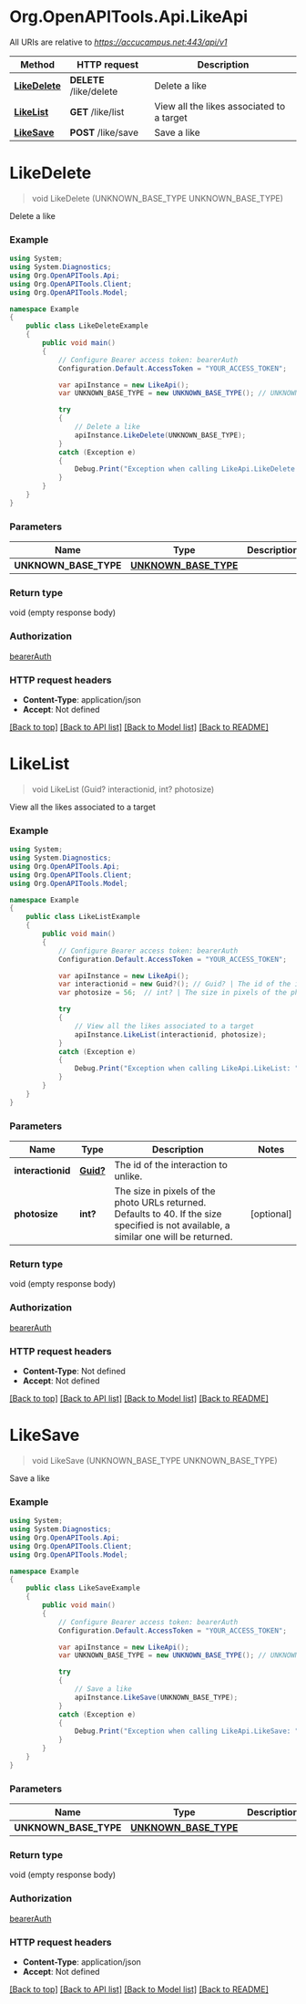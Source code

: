 # Org.OpenAPITools.Api.LikeApi

All URIs are relative to *https://accucampus.net:443/api/v1*

Method | HTTP request | Description
------------- | ------------- | -------------
[**LikeDelete**](LikeApi.md#likedelete) | **DELETE** /like/delete | Delete a like
[**LikeList**](LikeApi.md#likelist) | **GET** /like/list | View all the likes associated to a target
[**LikeSave**](LikeApi.md#likesave) | **POST** /like/save | Save a like


<a name="likedelete"></a>
# **LikeDelete**
> void LikeDelete (UNKNOWN_BASE_TYPE UNKNOWN_BASE_TYPE)

Delete a like

### Example
```csharp
using System;
using System.Diagnostics;
using Org.OpenAPITools.Api;
using Org.OpenAPITools.Client;
using Org.OpenAPITools.Model;

namespace Example
{
    public class LikeDeleteExample
    {
        public void main()
        {
            // Configure Bearer access token: bearerAuth
            Configuration.Default.AccessToken = "YOUR_ACCESS_TOKEN";

            var apiInstance = new LikeApi();
            var UNKNOWN_BASE_TYPE = new UNKNOWN_BASE_TYPE(); // UNKNOWN_BASE_TYPE |  (optional) 

            try
            {
                // Delete a like
                apiInstance.LikeDelete(UNKNOWN_BASE_TYPE);
            }
            catch (Exception e)
            {
                Debug.Print("Exception when calling LikeApi.LikeDelete: " + e.Message );
            }
        }
    }
}
```

### Parameters

Name | Type | Description  | Notes
------------- | ------------- | ------------- | -------------
 **UNKNOWN_BASE_TYPE** | [**UNKNOWN_BASE_TYPE**](UNKNOWN_BASE_TYPE.md)|  | [optional] 

### Return type

void (empty response body)

### Authorization

[bearerAuth](../README.md#bearerAuth)

### HTTP request headers

 - **Content-Type**: application/json
 - **Accept**: Not defined

[[Back to top]](#) [[Back to API list]](../README.md#documentation-for-api-endpoints) [[Back to Model list]](../README.md#documentation-for-models) [[Back to README]](../README.md)

<a name="likelist"></a>
# **LikeList**
> void LikeList (Guid? interactionid, int? photosize)

View all the likes associated to a target

### Example
```csharp
using System;
using System.Diagnostics;
using Org.OpenAPITools.Api;
using Org.OpenAPITools.Client;
using Org.OpenAPITools.Model;

namespace Example
{
    public class LikeListExample
    {
        public void main()
        {
            // Configure Bearer access token: bearerAuth
            Configuration.Default.AccessToken = "YOUR_ACCESS_TOKEN";

            var apiInstance = new LikeApi();
            var interactionid = new Guid?(); // Guid? | The id of the interaction to unlike.
            var photosize = 56;  // int? | The size in pixels of the photo URLs returned. Defaults to 40. If the size specified is not available, a similar one will be returned. (optional) 

            try
            {
                // View all the likes associated to a target
                apiInstance.LikeList(interactionid, photosize);
            }
            catch (Exception e)
            {
                Debug.Print("Exception when calling LikeApi.LikeList: " + e.Message );
            }
        }
    }
}
```

### Parameters

Name | Type | Description  | Notes
------------- | ------------- | ------------- | -------------
 **interactionid** | [**Guid?**](.md)| The id of the interaction to unlike. | 
 **photosize** | **int?**| The size in pixels of the photo URLs returned. Defaults to 40. If the size specified is not available, a similar one will be returned. | [optional] 

### Return type

void (empty response body)

### Authorization

[bearerAuth](../README.md#bearerAuth)

### HTTP request headers

 - **Content-Type**: Not defined
 - **Accept**: Not defined

[[Back to top]](#) [[Back to API list]](../README.md#documentation-for-api-endpoints) [[Back to Model list]](../README.md#documentation-for-models) [[Back to README]](../README.md)

<a name="likesave"></a>
# **LikeSave**
> void LikeSave (UNKNOWN_BASE_TYPE UNKNOWN_BASE_TYPE)

Save a like

### Example
```csharp
using System;
using System.Diagnostics;
using Org.OpenAPITools.Api;
using Org.OpenAPITools.Client;
using Org.OpenAPITools.Model;

namespace Example
{
    public class LikeSaveExample
    {
        public void main()
        {
            // Configure Bearer access token: bearerAuth
            Configuration.Default.AccessToken = "YOUR_ACCESS_TOKEN";

            var apiInstance = new LikeApi();
            var UNKNOWN_BASE_TYPE = new UNKNOWN_BASE_TYPE(); // UNKNOWN_BASE_TYPE |  (optional) 

            try
            {
                // Save a like
                apiInstance.LikeSave(UNKNOWN_BASE_TYPE);
            }
            catch (Exception e)
            {
                Debug.Print("Exception when calling LikeApi.LikeSave: " + e.Message );
            }
        }
    }
}
```

### Parameters

Name | Type | Description  | Notes
------------- | ------------- | ------------- | -------------
 **UNKNOWN_BASE_TYPE** | [**UNKNOWN_BASE_TYPE**](UNKNOWN_BASE_TYPE.md)|  | [optional] 

### Return type

void (empty response body)

### Authorization

[bearerAuth](../README.md#bearerAuth)

### HTTP request headers

 - **Content-Type**: application/json
 - **Accept**: Not defined

[[Back to top]](#) [[Back to API list]](../README.md#documentation-for-api-endpoints) [[Back to Model list]](../README.md#documentation-for-models) [[Back to README]](../README.md)


